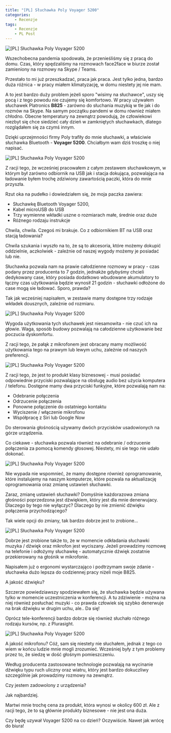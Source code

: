 ```yaml
---
title: "[PL] Słuchawka Poly Voyager 5200"
categories:
    - Recenzje
tags:
    - Recenzje
    - PL Post
---
```


![[PL] Słuchawka Poly Voyager 5200](/assets/images/posts/Voyager5200/top.jpg)

Wszechobecna pandemia spodowała, że przenieśliśmy się z pracą do domu. Czas, który spędzaliśmy na rozmowach face2face w biurze został zamieniony na rozmowy na Skype / Teams. 

Przestało to mi już przeszkadzać, praca jak praca. Jest tylko jedna, bardzo duża różnica - w pracy miałem klimatyzację, w domu niestety jej nie mam. 

A to jest bardzo duży problem jeżeli sporo "wisimy na słuchawce", uszy się pocą i z tego powodu nie czujemy się komfortowo. W pracy używałem słuchawek Platronics **B825** - zarówno do słuchania muzykią w tle jak i do rozmów na Skype. Na samym początku pandemi w domu również miałem chłodno. Obecne temperatury na zewnątrz powodują, że człowiekowi niezbyt się chce siedzieć cały dzień w zamkniętych słuchawkach, dlatego rozglądałem się za czymś innym.

Dzięki uprzejmności firmy Poly trafiły do mnie słuchawki, a właściwie słuchawka Bluetooth - **Voyager 5200**. Chciałbym wam dziś troszkę o niej napisać.

![[PL] Słuchawka Poly Voyager 5200](/assets/images/posts/Voyager5200/01.jpg)

Z racji tego, że wcześniej pracowałem z całym zestawem słuchawkowym, w którym był zarówno odbiornik na USB jak i stacja dokująca, pozwalająca na ładowanie byłem trochę zdziwiony zawartością paczki, która do mnie przyszła. 

Rzut oka na pudełko i dowiedziałem się, że moja paczka zawiera:

* Słuchawkę Bluetooth Voyager 5200,
* Kabel microUSB do USB
* Trzy wymienne wkładki uszne o rozmiarach małe, średnie oraz duże
* Różnego rodzaju instrukcje

Chwila, chwila. Czegoś mi brakuje. Co z odbiornikiem BT na USB oraz stacją ładowania? 

Chwila szukania i wyszło na to, że są to akcesoria, które możemy dokupić oddzielnie, aczkolwiek - zależnie od naszej wygody możemy je posiadać lub nie.

Słuchawka pozwala nam na prawie całodzienne rozmowy w pracy - czas podany przez producenta to 7 godzin, jednakże gdybyśmy chcieli dedykowany case, który posiada dodatkowo wbudowane akumulatory to łączny czas użytkowania  będzie wynosił 21 godzin - słuchawki odłożone do case mogą sie ładować. Sporo, prawda? 

Tak jak wcześniej napisałem, w zestawie mamy dostępne trzy rodzaje wkładek dousznych, zależnie od rozmiaru.

![[PL] Słuchawka Poly Voyager 5200](/assets/images/posts/Voyager5200/05.jpg)

Wygoda użytkowania tych słuchawek jest niesamowita - nie czuć ich na głowie. Waga, sposób budowy pozwalają na całodzienne użytkowanie bez poczucia dyskomfortu.

Z racji tego, że pałąk z mikrofonem jest obracany mamy możliwość użytkowania tego na prawym lub lewym uchu, zależnie od naszych preferencji. 

![[PL] Słuchawka Poly Voyager 5200](/assets/images/posts/Voyager5200/02.jpg)

Z racji tego, że jest to produkt klasy biznesowej - musi posiadać odpowiednie przyciski pozwalające na obsługę audio bez użycia komputera / telefonu. Dostępne mamy dwa przyciski funkyjne, które pozwalają nam na:

* Odebranie połączenia
* Odrzucenie połączenia
* Ponowne połączenie do ostatniego kontaktu
* Wyciszenie / włączenie mikrofonu
* Współpracę z Siri lub Google Now

Do sterowania głośnością używamy dwóch przycisków usadowionych na górze urządzenia.

Co ciekawe - słuchawka pozwala również na odebranie / odrzucenie połączenia za pomocą komendy głosowej. Niestety, mi sie tego nie udało dokonać.

![[PL] Słuchawka Poly Voyager 5200](/assets/images/posts/Voyager5200/04.jpg)

Nie wypada nie wspomnieć, że mamy dostępne również oprogramowanie, które instalujemy na naszym komputerze, które pozwala na aktualizację oprogramowania oraz zmianę ustawień słuchawki. 

Zaraz, zmianę ustawień słuchawki? Domyślnie każdorazowa zmiana głośności poprzedzona jest dźwiękiem, który jest dla mnie denerwujacy. Dlaczego by tego nie wyłączyć? Dlaczego by nie zmienić dźwięku połączenia przychodzącego? 

Tak wiele opcji do zmiany, tak bardzo dobrze jest to zrobione...


![[PL] Słuchawka Poly Voyager 5200](/assets/images/posts/Voyager5200/01.jpg)

Dobrze jest zrobione także to, że w momencie odkładania słuchawki muzyka / dźwięk oraz mikrofon jest wyciszany. Jeżeli prowadzimy rozmowę na telefonie i odłożymy słuchawkę - automatycznie dźwięk zostatnie przekierowany na głośnik w mikrofonie.

Napisałem już o ergonomi wystarczająco i podtrzymam swoje zdanie - słuchawka dużo lepsza do codziennej pracy niżeli moje B825. 

A jakość dźwięku?

Szczerze powiedziawszy spodziewałem się, że słuchawka będzie używana tylko w momencie uczestniczenia w konferencji. A tu zdziwienie - można na niej również posłuchać muzyki - co prawda człowiek się szybko denerwuje na brak dźwięku w drugim uchu, ale.. Da się!

Oprócz tele-konferencji bardzo dobrze się również słuchało różnego rodzaju kursów, np. z Plurasight.

![[PL] Słuchawka Poly Voyager 5200](/assets/images/posts/Voyager5200/03.jpg)

A jakość mikrofonu? Cóż, sam się niestety nie słuchałem, jednak z tego co wiem w końcu ludzie mnie mogli zrozumieć. Wcześniej były z tym problemy przez to, że siedzę w dość głośnym pomieszczeniu.

Według producenta zastosowane technologie pozwalają na wycinanie dźwięku typu ruch uliczny oraz wiatru, który jest bardzo dokuczliwy szczególnie jak prowadzimy rozmowy na zewnątrz.

Czy jestem zadowolony z urządzenia?

Jak najbardziej.

Martwi mnie trochę cena za produkt, która wynosi w okolicy 600 zł. Ale z racji tego, że to są głównie produkty biznesowe - nie jest ona duża.

Czy będę uzywał Voyager 5200 na co dzień? Oczywiście. Nawet jak wrócę do biura!
